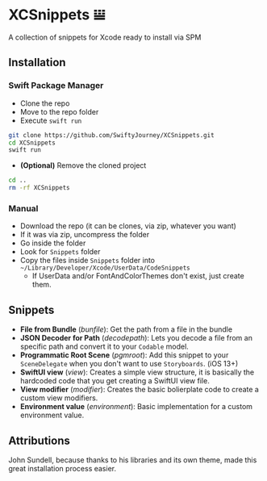 # XCSnippets 𝍎

A collection of snippets for Xcode ready to install via SPM

## Installation

### Swift Package Manager

* Clone the repo
* Move to the repo folder
* Execute `swift run`

```bash
git clone https://github.com/SwiftyJourney/XCSnippets.git
cd XCSnippets
swift run
```

* **(Optional)** Remove the cloned project

```bash
cd ..
rm -rf XCSnippets
```

### Manual

* Download the repo (it can be clones, via zip, whatever you want)
* If it was via zip, uncompress the folder
* Go inside the folder
* Look for `Snippets` folder
* Copy the files inside `Snippets` folder into `~/Library/Developer/Xcode/UserData/CodeSnippets`
  * If UserData and/or FontAndColorThemes don't exist, just create them.

## Snippets

* **File from Bundle** (*bunfile*): Get the path from a file in the bundle
* **JSON Decoder for Path** (*decodepath*): Lets you decode a file from an specific path and convert it to your `Codable` model.
* **Programmatic Root Scene** (*pgmroot*): Add this snippet to your `SceneDelegate` when you don't want to use `Storyboards`. (iOS 13+)
* **SwiftUI view** (*view*): Creates a simple view structure, it is basically the hardcoded code that you get creating a SwiftUI view file.
* **View modifier** (*modifier*): Creates the basic bolierplate code to create a custom view modifiers.
* **Environment value** (*environment*): Basic implementation for a custom environment value.

## Attributions

John Sundell, because thanks to his libraries and its own theme, made this great installation process easier.
